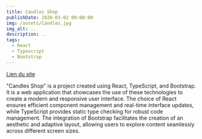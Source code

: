 ```yaml
---
title: Candles Shop
publishDate: 2020-03-02 00:00:00
img: /assets/Candles.jpg
img_alt: ..
description: ..
tags:
  - React
  - Typescript
  - Bootstrap
---
```


[Lien du site](https://candles-shop.vercel.app/)

"Candles Shop" is a project created using React, TypeScript, and Bootstrap. It is a web application that showcases the use of these technologies to create a modern and responsive user interface. The choice of React ensures efficient component management and real-time interface updates, while TypeScript provides static type checking for robust code management. The integration of Bootstrap facilitates the creation of an aesthetic and adaptive layout, allowing users to explore content seamlessly across different screen sizes.
